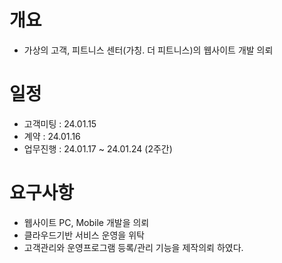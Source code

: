 # 개요

- 가상의 고객, 피트니스 센터(가칭. 더 피트니스)의 웹사이트 개발 의뢰

# 일정
- 고객미팅 : 24.01.15
- 계약 : 24.01.16
- 업무진행 : 24.01.17 ~ 24.01.24 (2주간)

# 요구사항
- 웹사이트 PC, Mobile 개발을 의뢰
- 클라우드기반 서비스 운영을 위탁
- 고객관리와 운영프로그램 등록/관리 기능을 제작의뢰 하였다.
